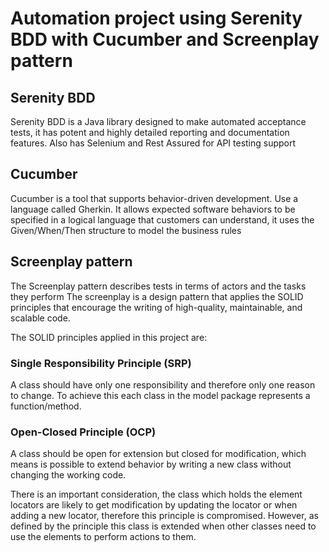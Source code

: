 
# Automation project using Serenity BDD with Cucumber and Screenplay pattern

## Serenity BDD
Serenity BDD is a Java library designed to make automated acceptance tests, it has potent and highly detailed reporting and documentation features.
Also has Selenium and Rest Assured for API testing support

## Cucumber
Cucumber is a tool that supports behavior-driven development. Use a language called Gherkin.
It allows expected software behaviors to be specified in a logical language that customers can understand, it uses the Given/When/Then structure to model the 
business rules

## Screenplay pattern

The Screenplay pattern describes tests in terms of actors and the tasks they perform
The screenplay is a design pattern that applies the SOLID principles that encourage the writing of high-quality, maintainable, and scalable code.

The SOLID principles applied in this project are:

### Single Responsibility Principle (SRP)

A class should have only one responsibility and therefore only one reason to change. To achieve this each class in the model package represents a function/method.

### Open-Closed Principle (OCP)

A class should be open for extension but closed for modification, which means is possible to extend behavior by writing a new class without changing the working code.

There is an important consideration, the class which holds the element locators are likely to get modification by updating the locator or when adding a new locator,
therefore this principle is compromised. However, as defined by the principle this class is extended when other classes need to use the elements to perform actions to them.




